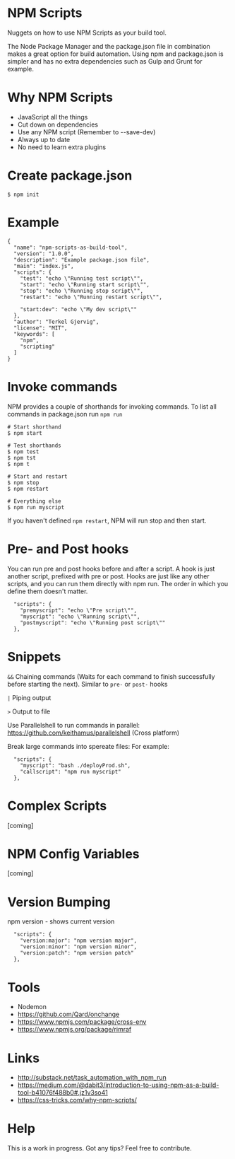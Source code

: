 # NPM Scripts
Nuggets on how to use NPM Scripts as your build tool.

The Node Package Manager and the package.json file in combination makes a great option for build automation.
Using npm and package.json is simpler and has no extra dependencies such as Gulp and Grunt for example.

# Why NPM Scripts
* JavaScript all the things
* Cut down on dependencies
* Use any NPM script (Remember to --save-dev)
* Always up to date
* No need to learn extra plugins

# Create package.json
```$ npm init```

# Example
```
{
  "name": "npm-scripts-as-build-tool",
  "version": "1.0.0",
  "description": "Example package.json file",
  "main": "index.js",
  "scripts": {
    "test": "echo \"Running test script\"",
    "start": "echo \"Running start script\"",
    "stop": "echo \"Running stop script\"",
    "restart": "echo \"Running restart script\"",

    "start:dev": "echo \"My dev script\""
  },
  "author": "Terkel Gjervig",
  "license": "MIT",
  "keywords": [
    "npm",
    "scripting"
  ]
}
```

# Invoke commands
NPM provides a couple of shorthands for invoking commands.
To list all commands in package.json run ```npm run```
```
# Start shorthand
$ npm start

# Test shorthands
$ npm test
$ npm tst
$ npm t

# Start and restart
$ npm stop
$ npm restart

# Everything else
$ npm run myscript
```
If you haven't defined ```npm restart```, NPM  will run stop and then start.


# Pre-  and Post  hooks
You can run pre and post hooks before and after a script.
A hook is just another script, prefixed with pre or post.
Hooks are just like any other scripts, and you can run them directly with npm run. The order in which you define them doesn't matter.
```
  "scripts": {
    "premyscript": "echo \"Pre script\"",
    "myscript": "echo \"Running script\"",
    "postmyscript": "echo \"Running post script\""
  },
```

# Snippets

```&&``` Chaining commands (Waits for each command to finish successfully before starting the next).
Similar to ```pre-``` or ```post-``` hooks

```|``` Piping output

```>``` Output to file

Use Parallelshell to run commands in parallel:
https://github.com/keithamus/parallelshell (Cross platform)

Break large commands into spereate files:
For example:
```
  "scripts": {
    "myscript": "bash ./deployProd.sh",
    "callscript": "npm run myscript"
  },
```

# Complex Scripts
[coming]

# NPM Config Variables
[coming]

# Version Bumping
npm version - shows current version
```
  "scripts": {
    "version:major": "npm version major",
    "version:minor": "npm version minor",
    "version:patch": "npm version patch"
  },
```

# Tools
* Nodemon
* https://github.com/Qard/onchange
* https://www.npmjs.com/package/cross-env
* https://www.npmjs.org/package/rimraf

# Links
* http://substack.net/task_automation_with_npm_run
* https://medium.com/@dabit3/introduction-to-using-npm-as-a-build-tool-b41076f488b0#.jz1v3so41
* https://css-tricks.com/why-npm-scripts/


# Help
This is a work in progress.
Got any tips? Feel free to contribute.
